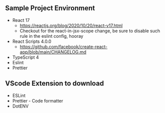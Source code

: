 ## Sample Project Environment

- React 17
  - https://reactjs.org/blog/2020/10/20/react-v17.html
  - Checkout for the react-in-jsx-scope change, be sure to disable such rule in the eslint config, hooray
- React Scripts 4.0.0
  - https://github.com/facebook/create-react-app/blob/main/CHANGELOG.md
- TypeScript 4
- Eslint
- Prettier

## VScode Extension to download

- ESLint
- Prettier - Code formatter
- DotENV
